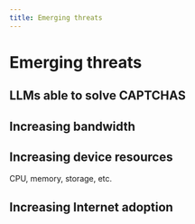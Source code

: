 ```yaml
---
title: Emerging threats
---
```


# Emerging threats

## LLMs able to solve CAPTCHAS

## Increasing bandwidth

## Increasing device resources

CPU, memory, storage, etc.

## Increasing Internet adoption

